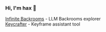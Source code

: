 ### Hi, I'm hax 👋

[Infinite Backrooms](https://backrooms.nullhax.com/) - LLM Backrooms explorer  
[Keycrafter](https://null-hax.github.io/keycrafter/) - Keyframe assistant tool
<!--
**null-hax/null-hax** is a ✨ _special_ ✨ repository because its `README.md` (this file) appears on your GitHub profile.

Here are some ideas to get you started:

- 🔭 I’m currently working on ...
- 🌱 I’m currently learning ...
- 👯 I’m looking to collaborate on ...
- 🤔 I’m looking for help with ...
- 💬 Ask me about ...
- 📫 How to reach me: ...
- 😄 Pronouns: ...
- ⚡ Fun fact: ...
-->
